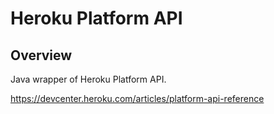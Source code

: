 Heroku Platform API
===================

Overview
--------
Java wrapper of Heroku Platform API.

https://devcenter.heroku.com/articles/platform-api-reference
